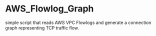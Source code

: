 # AWS_Flowlog_Graph
simple script that reads AWS VPC Flowlogs and generate a connection graph representing TCP traffic flow.
